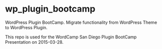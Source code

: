 # wp_plugin_bootcamp
WordPress Plugin BootCamp.  Migrate functionality from WordPress Theme to WordPress Plugin.

This repo is used for the WordCamp San Diego Plugin BootCamp Presentation on 2015-03-28.
